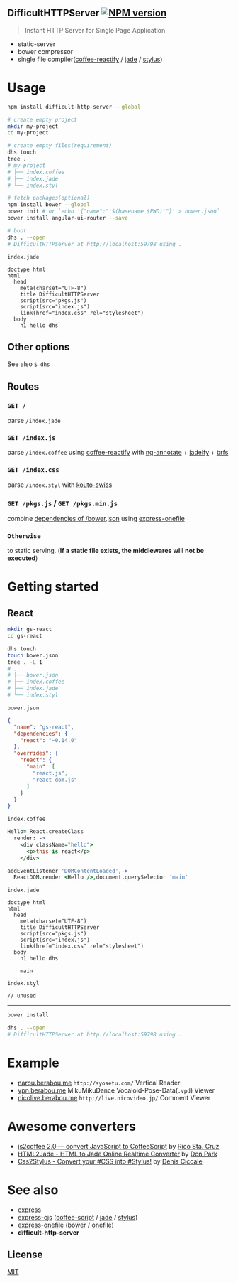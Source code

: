 DifficultHTTPServer [![NPM version][npm-image]][npm]
---

> Instant HTTP Server for Single Page Application

* static-server
* bower compressor
* single file compiler([coffee-reactify][A] / [jade][2-2] / [stylus][2-3])

# Usage

```bash
npm install difficult-http-server --global

# create empty project
mkdir my-project
cd my-project

# create empty files(requirement)
dhs touch
tree .
# my-project
# ├── index.coffee
# ├── index.jade
# └── index.styl

# fetch packages(optional)
npm install bower --global
bower init # or `echo '{"name":"'$(basename $PWD)'"}' > bower.json`
bower install angular-ui-router --save

# boot
dhs . --open
# DifficultHTTPServer at http://localhost:59798 using .
```

`index.jade`

```jade
doctype html
html
  head
    meta(charset="UTF-8")
    title DifficultHTTPServer
    script(src="pkgs.js")
    script(src="index.js")
    link(href="index.css" rel="stylesheet")
  body
    h1 hello dhs
```

## Other options
See also `$ dhs`

## Routes

### `GET /`
parse `/index.jade`

### `GET /index.js`
parse `/index.coffee` using [coffee-reactify][A] with [ng-annotate][C] + [jadeify][B] + [brfs][F]

### `GET /index.css`
parse `/index.styl` with [kouto-swiss][D]

### `GET /pkgs.js` / `GET /pkgs.min.js`
combine [dependencies of /bower.json](https://github.com/ck86/main-bower-files#options) using [express-onefile][E]

### `Otherwise`
to static serving. (__If a static file exists, the middlewares will not be executed__)

[A]: https://github.com/jsdf/coffee-reactify#readme
[B]: https://github.com/domenic/jadeify#readme
[C]: https://github.com/olov/ng-annotate#readme
[D]: https://github.com/krkn/kouto-swiss#readme
[E]: https://github.com/59naga/express-onefile#readme
[F]: https://github.com/substack/brfs#readme

# Getting started

## React

```bash
mkdir gs-react
cd gs-react

dhs touch
touch bower.json
tree . -L 1
# .
# ├── bower.json
# ├── index.coffee
# ├── index.jade
# └── index.styl
```

`bower.json`
```json
{
  "name": "gs-react",
  "dependencies": {
    "react": "~0.14.0"
  },
  "overrides": {
    "react": {
      "main": [
        "react.js",
        "react-dom.js"
      ]
    }
  }
}
```

`index.coffee`
```coffee
Hello= React.createClass
  render: ->
    <div className="hello">
      <p>this is react</p>
    </div>

addEventListener 'DOMContentLoaded',->
  ReactDOM.render <Hello />,document.querySelector 'main'
```

`index.jade`
```jade
doctype html
html
  head
    meta(charset="UTF-8")
    title DifficultHTTPServer
    script(src="pkgs.js")
    script(src="index.js")
    link(href="index.css" rel="stylesheet")
  body
    h1 hello dhs
    
    main
```

`index.styl`
```stylus
// unused
```

---

```bash
bower install

dhs . --open
# DifficultHTTPServer at http://localhost:59798 using .
```

# Example
* [narou.berabou.me](https://github.com/59naga/narou.berabou.me) `http://syosetu.com/` Vertical Reader
* [vpn.berabou.me](https://github.com/59naga/vpn.berabou.me) MikuMikuDance Vocaloid-Pose-Data(`.vpd`) Viewer 
* [nicolive.berabou.me](https://github.com/59naga/nicolive.berabou.me) `http://live.nicovideo.jp/` Comment Viewer

# Awesome converters
* [js2coffee 2.0 — convert JavaScript to CoffeeScript](http://js2.coffee/) by [Rico Sta. Cruz](https://github.com/rstacruz)
* [HTML2Jade - HTML to Jade Online Realtime Converter](http://html2jade.org/) by [Don Park
](https://github.com/donpark)
* [Css2Stylus - Convert your #CSS into #Stylus!](http://css2stylus.com/) by [Denis Ciccale](https://github.com/dciccale)

# See also
* [express][1]
* [express-cjs][2] ([coffee-script][2-1] / [jade][2-2] / [stylus][2-3])
* [express-onefile][3] ([bower][3-1] / [onefile][3-2])
* __difficult-http-server__

[1]: https://github.com/strongloop/express#readme

[2]: https://github.com/59naga/express-cjs#readme
[2-1]: https://github.com/jashkenas/coffee-script#readme
[2-2]: https://github.com/jadejs/jade#readme
[2-3]: https://github.com/stylus/stylus#readme

[3]: https://github.com/59naga/express-onefile#readme
[3-1]: https://github.com/bower/bower#readme
[3-2]: https://github.com/59naga/onefile#readme

License
---
[MIT][License]

[License]: http://59naga.mit-license.org/

[sauce-image]: http://soysauce.berabou.me/u/59798/difficult-http-server.svg
[sauce]: https://saucelabs.com/u/59798
[npm-image]:https://img.shields.io/npm/v/difficult-http-server.svg?style=flat-square
[npm]: https://npmjs.org/package/difficult-http-server
[travis-image]: http://img.shields.io/travis/59naga/difficult-http-server.svg?style=flat-square
[travis]: https://travis-ci.org/59naga/difficult-http-server
[coveralls-image]: http://img.shields.io/coveralls/59naga/difficult-http-server.svg?style=flat-square
[coveralls]: https://coveralls.io/r/59naga/difficult-http-server?branch=master

